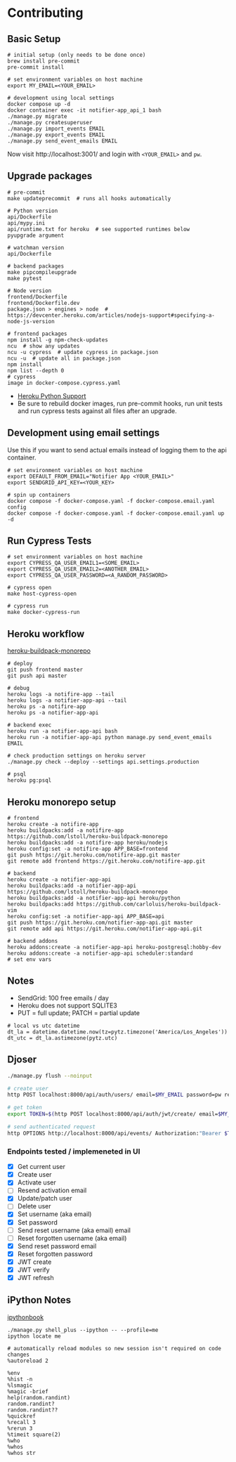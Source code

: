 # Contributing

## Basic Setup

```
# initial setup (only needs to be done once)
brew install pre-commit
pre-commit install

# set environment variables on host machine
export MY_EMAIL=<YOUR_EMAIL>

# development using local settings
docker compose up -d
docker container exec -it notifier-app_api_1 bash
./manage.py migrate
./manage.py createsuperuser
./manage.py import_events EMAIL
./manage.py export_events EMAIL
./manage.py send_event_emails EMAIL
```

Now visit http://localhost:3001/ and login with `<YOUR_EMAIL>` and `pw`.

## Upgrade packages

```
# pre-commit
make updateprecommit  # runs all hooks automatically

# Python version
api/Dockerfile
api/mypy.ini
api/runtime.txt for heroku  # see supported runtimes below
pyupgrade argument

# watchman version
api/Dockerfile

# backend packages
make pipcompileupgrade
make pytest

# Node version
frontend/Dockerfile
frontend/Dockerfile.dev
package.json > engines > node  # https://devcenter.heroku.com/articles/nodejs-support#specifying-a-node-js-version

# frontend packages
npm install -g npm-check-updates
ncu  # show any updates
ncu -u cypress  # update cypress in package.json
ncu -u  # update all in package.json
npm install
npm list --depth 0
# cypress
image in docker-compose.cypress.yaml
```

- [Heroku Python Support](https://devcenter.heroku.com/articles/python-support#supported-runtimes)
- Be sure to rebuild docker images, run pre-commit hooks, run unit tests and run cypress tests against all files after an upgrade.

## Development using email settings

Use this if you want to send actual emails instead of logging them to the api container.

```
# set environment variables on host machine
export DEFAULT_FROM_EMAIL="Notifier App <YOUR_EMAIL>"
export SENDGRID_API_KEY=<YOUR_KEY>

# spin up containers
docker compose -f docker-compose.yaml -f docker-compose.email.yaml config
docker compose -f docker-compose.yaml -f docker-compose.email.yaml up -d
```

## Run Cypress Tests

```
# set environment variables on host machine
export CYPRESS_QA_USER_EMAIL1=<SOME_EMAIL>
export CYPRESS_QA_USER_EMAIL2=<ANOTHER_EMAIL>
export CYPRESS_QA_USER_PASSWORD=<A_RANDOM_PASSWORD>

# cypress open
make host-cypress-open

# cypress run
make docker-cypress-run
```

## Heroku workflow

[heroku-buildpack-monorepo](https://elements.heroku.com/buildpacks/lstoll/heroku-buildpack-monorepo)

```
# deploy
git push frontend master
git push api master

# debug
heroku logs -a notifire-app --tail
heroku logs -a notifier-app-api --tail
heroku ps -a notifire-app
heroku ps -a notifier-app-api

# backend exec
heroku run -a notifier-app-api bash
heroku run -a notifier-app-api python manage.py send_event_emails EMAIL

# check production settings on heroku server
./manage.py check --deploy --settings api.settings.production

# psql
heroku pg:psql
```

## Heroku monorepo setup

```
# frontend
heroku create -a notifire-app
heroku buildpacks:add -a notifire-app https://github.com/lstoll/heroku-buildpack-monorepo
heroku buildpacks:add -a notifire-app heroku/nodejs
heroku config:set -a notifire-app APP_BASE=frontend
git push https://git.heroku.com/notifire-app.git master
git remote add frontend https://git.heroku.com/notifire-app.git

# backend
heroku create -a notifier-app-api
heroku buildpacks:add -a notifier-app-api https://github.com/lstoll/heroku-buildpack-monorepo
heroku buildpacks:add -a notifier-app-api heroku/python
heroku buildpacks:add https://github.com/carloluis/heroku-buildpack-vim
heroku config:set -a notifier-app-api APP_BASE=api
git push https://git.heroku.com/notifier-app-api.git master
git remote add api https://git.heroku.com/notifier-app-api.git

# backend addons
heroku addons:create -a notifier-app-api heroku-postgresql:hobby-dev
heroku addons:create -a notifier-app-api scheduler:standard
# set env vars
```

## Notes

- SendGrid: 100 free emails / day
- Heroku does not support SQLITE3
- PUT = full update; PATCH = partial update

```
# local vs utc datetime
dt_la = datetime.datetime.now(tz=pytz.timezone('America/Los_Angeles'))
dt_utc = dt_la.astimezone(pytz.utc)
```

## Djoser

```bash
./manage.py flush --noinput

# create user
http POST localhost:8000/api/auth/users/ email=$MY_EMAIL password=pw re_password=pw

# get token
export TOKEN=$(http POST localhost:8000/api/auth/jwt/create/ email=$MY_EMAIL password=pw | jq -r '.access')

# send authenticated request
http OPTIONS http://localhost:8000/api/events/ Authorization:"Bearer $TOKEN"
```

### Endpoints tested / implemeneted in UI

- [x] Get current user
- [x] Create user
- [x] Activate user
- [ ] Resend activation email
- [x] Update/patch user
- [ ] Delete user
- [x] Set username (aka email)
- [x] Set password
- [ ] Send reset username (aka email) email
- [ ] Reset forgotten username (aka email)
- [x] Send reset password email
- [x] Reset forgotten password
- [x] JWT create
- [x] JWT verify
- [x] JWT refresh

## iPython Notes

[ipythonbook](https://ipythonbook.com/)

```
./manage.py shell_plus --ipython -- --profile=me
ipython locate me

# automatically reload modules so new session isn't required on code changes
%autoreload 2

%env
%hist -n
%lsmagic
%magic -brief
help(random.randint)
random.randint?
random.randint??
%quickref
%recall 3
%rerun 3
%timeit square(2)
%who
%whos
%whos str
```
